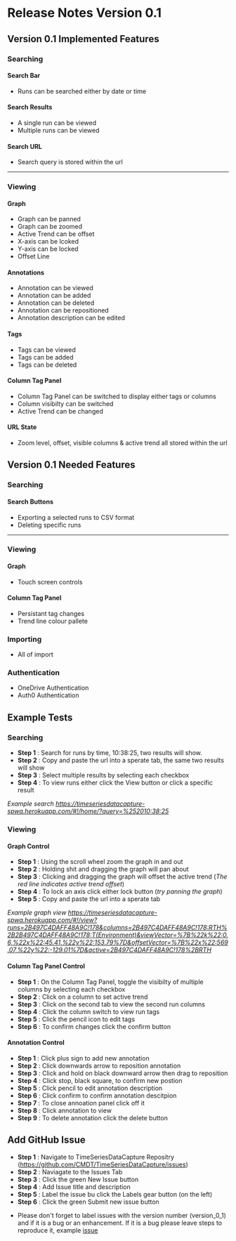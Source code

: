 # Release Notes Version 0.1

## Version 0.1 Implemented Features

### Searching

#### Search Bar
- Runs can be searched either by date or time

#### Search Results
- A single run can be viewed
- Multiple runs can be viewed

#### Search URL
- Search query is stored within the url

---
 
### Viewing

#### Graph
- Graph can be panned
- Graph can be zoomed
- Active Trend can be offset
- X-axis can be lcoked
- Y-axis can be locked
- Offset Line

#### Annotations
- Annotation can be viewed
- Annotation can be added
- Annotation can be deleted
- Annotation can be repositioned
- Annotation description can be edited

#### Tags
- Tags can be viewed
- Tags can be added
- Tags can be deleted

#### Column Tag Panel
- Column Tag Panel can be switched to display either tags or columns
- Column visibilty can be switched
- Active Trend can be changed

#### URL State
- Zoom level, offset, visible columns & active trend all stored within the url

## Version 0.1 Needed Features

### Searching

#### Search Buttons
- Exporting a selected runs to CSV format
- Deleting specific runs

---

### Viewing

#### Graph
- Touch screen controls

#### Column Tag Panel
- Persistant tag changes
- Trend line colour pallete

### Importing
- All of import

### Authentication
- OneDrive Authentication
- Auth0 Authentication


## Example Tests

### Searching

- **Step 1** : Search for runs by time, 10:38:25, two results will show.
- **Step 2** : Copy and paste the url into a sperate tab, the same two results will show
- **Step 3** : Select multiple results by selecting each checkbox
- **Step 4** : To view runs either click the View button or click a specific result

*Example search https://timeseriesdatacapture-spwa.herokuapp.com/#!/home/?query=%252010:38:25*

### Viewing
#### Graph Control
- **Step 1** : Using the scroll wheel zoom the graph in and out
- **Step 2** : Holding shit and dragging the graph will pan about
- **Step 3** : Clicking and dragging the graph will offset the active trend (*The red line indicates active trend offset*)
- **Step 4** : To lock an axis click either lock button (*try panning the graph*)
- **Step 5** : Copy and paste the url into a sperate tab

*Example graph view https://timeseriesdatacapture-spwa.herokuapp.com/#!/view?runs=2B497C4DAFF48A9C!178&columns=2B497C4DAFF48A9C!178:RTH%2B2B497C4DAFF48A9C!178:T(Environment)&viewVector=%7B%22k%22:0.6,%22x%22:45.41,%22y%22:153.79%7D&offsetVector=%7B%22x%22:569.07,%22y%22:-129.01%7D&active=2B497C4DAFF48A9C!178%2BRTH*

#### Column Tag Panel Control
- **Step 1** : On the Column Tag Panel, toggle the visibilty of multiple columns by selecting each checkbox
- **Step 2** : Click on a column to set active trend
- **Step 3** : Click on the second tab to view the second run columns
- **Step 4** : Click the column switch to view run tags
- **Step 5** : Click the pencil icon to edit tags
- **Step 6** : To confirm changes click the confirm button

#### Annotation Control
- **Step 1** : Click plus sign to add new annotation
- **Step 2** : Click downwards arrow to reposition annotation
- **Step 3** : Click and hold on black downward arrow then drag to reposition
- **Step 4** : Click stop, black square, to confirm new postion
- **Step 5** : Click pencil to edit annotation description
- **Step 6** : Click confirm to confirm annotation descitpion
- **Step 7** : To close annoation panel click off it
- **Step 8** : Click annotation to view
- **Step 9** : To delete annotation click the delete button


## Add GitHub Issue
- **Step 1** : Navigate to TimeSeriesDataCapture Repositry (https://github.com/CMDT/TimeSeriesDataCapture/issues)
- **Step 2** : Naviagate to the Issues Tab
- **Step 3** : Click the green New Issue button
- **Step 4** : Add Issue title and description
- **Step 5** : Label the issue bu click the Labels gear button (on the left)
- **Step 6** : Click the green Submit new issue button

* Please don't forget to label issues with the version number (version_0_1) and if it is a bug or an enhancement. If it is a bug please leave steps to reproduce it, example [issue](https://github.com/CMDT/TimeSeriesDataCapture/issues/3)
 
